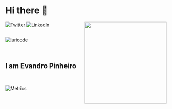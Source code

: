 # Hi there 👋

<div align="left">
  <a href="https://twitter.com/eyvindurpc">
    <img
      src="https://img.shields.io/twitter/follow/eyvindurpc?label=Twitter&logo=twitter&style=flat-square&color=1da1f2&logoColor=ffffff"
      alt="Twitter"
    />
  </a>
  <a href="https://github.com/ev4ndropc">
    <img
      src="https://img.shields.io/static/v1?logo=linkedin&style=flat-square&color=0072b1&label=LinkedIn&message=%E2%98%86"
      alt="LinkedIn"
    />
  </a>


  <a href="https://app.daily.dev/eyvindurpc" target="_blank">
    <img
      width="256"
      align="right"
      src="https://api.daily.dev/devcards/73b359c854cc4f328702558155584bb2.png?r=5wd"
    />
  </a>

</div>

<br />

[![iuricode](https://github-readme-stats.vercel.app/api/top-langs/?username=ev4ndropc&hide=html&layout=compact=true&theme=default)](https://github.com/iuricode/)


<br />

## I am Evandro Pinheiro

<br />

![Metrics](https://raw.githubusercontent.com/ev4ndropc/omBratteng/github-metrics/github-metrics.svg)